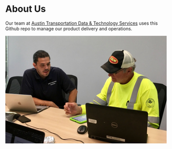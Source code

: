 # About Us

Our team at [Austin Transportation Data & Technology Services](https://austinmobility.io/) uses this Github repo to manage our product delivery and operations.

![](.gitbook/assets/mateo-testing.jpeg)





